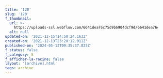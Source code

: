 ```yaml
---
title: '120'
slug: '120'
f_thumbnail:
  url: >-
    https://uploads-ssl.webflow.com/6641dea76c75d9b6904dcf9d/6641dea76c75d9b6904dd260_120.jpg
  alt: null
updated-on: '2021-12-15T14:50:24.163Z'
created-on: '2021-12-13T23:20:12.911Z'
published-on: '2024-05-13T09:35:37.825Z'
f_status: false
f_category: S
f_afficher-la-racine: false
layout: '[archive].html'
tags: archive
---
```



